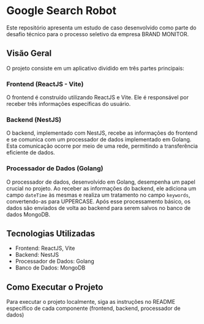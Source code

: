 # Google Search Robot

Este repositório apresenta um estudo de caso desenvolvido como parte do desafio técnico para o processo seletivo da empresa BRAND MONITOR.

## Visão Geral

O projeto consiste em um aplicativo dividido em três partes principais:

### Frontend (ReactJS - Vite)
O frontend é construído utilizando ReactJS e Vite. Ele é responsável por receber três informações específicas do usuário.

### Backend (NestJS)
O backend, implementado com NestJS, recebe as informações do frontend e se comunica com um processador de dados implementado em Golang. Esta comunicação ocorre por meio de uma rede, permitindo a transferência eficiente de dados.

### Processador de Dados (Golang)
O processador de dados, desenvolvido em Golang, desempenha um papel crucial no projeto. Ao receber as informações do backend, ele adiciona um campo `dateTime` às mesmas e realiza um tratamento no campo `keywords`, convertendo-as para UPPERCASE. Após esse processamento básico, os dados são enviados de volta ao backend para serem salvos no banco de dados MongoDB.

## Tecnologias Utilizadas
- Frontend: ReactJS, Vite
- Backend: NestJS
- Processador de Dados: Golang
- Banco de Dados: MongoDB

## Como Executar o Projeto

Para executar o projeto localmente, siga as instruções no README específico de cada componente (frontend, backend, processador de dados)

